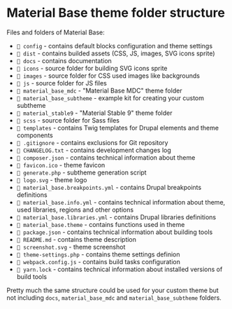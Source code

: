 Material Base theme folder structure
================

Files and folders of Material Base:

* `📁 config` - contains default blocks configuration and theme settings
* `📁 dist` - contains builded assets (CSS, JS, images, SVG icons sprite)
* `📁 docs` - contains documentation
* `📁 icons` - source folder for building SVG icons sprite
* `📁 images` - source folder for CSS used images like backgrounds
* `📁 js` - source folder for JS files
* `📁 material_base_mdc` - "Material Base MDC" theme folder
* `📁 material_base_subtheme` - example kit for creating your custom subtheme
* `📁 material_stable9` - "Material Stable 9" theme folder
* `📁 scss` - source folder for Sass files
* `📁 templates` - contains Twig templates for Drupal elements and theme components
* `📄 .gitignore` - contains exclusions for Git repository
* `📄 CHANGELOG.txt` - contains development changes log
* `📄 composer.json` - contains technical information about theme
* `📄 favicon.ico` - theme favicon
* `📄 generate.php` - subtheme generation script
* `📄 logo.svg` - theme logo
* `📄 material_base.breakpoints.yml` - contains Drupal breakpoints definitions
* `📄 material_base.info.yml` - contains technical information about theme, used libraries, regions and other options
* `📄 material_base.libraries.yml` - contains Drupal libraries definitions
* `📄 material_base.theme` - contains functions used in theme
* `📄 package.json` - contains technical information about building tools
* `📄 README.md` - contains theme description
* `📄 screenshot.svg` - theme screenshot
* `📄 theme-settings.php` - contains theme settings definion
* `📄 webpack.config.js` - contains build tasks configuration
* `📄 yarn.lock` - contains technical information about installed versions of build tools

Pretty much the same structure could be used for your custom theme but not including `docs`, `material_base_mdc` and `material_base_subtheme` folders.
